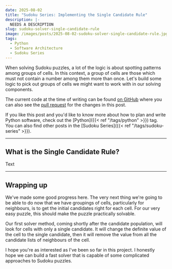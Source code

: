 ```yaml
---
date: 2025-08-02
title: "Sudoku Series: Implementing the Single Candidate Rule"
description: |-
  NEEDS A DESCRIPTION
slug: sudoku-solver-single-candidate-rule
image: /images/posts/2025-08-02-sudoku-solver-single-candidate-rule.jpg
tags:
  - Python
  - Software Architecture
  - Sudoku Series
---
```


When solving Sudoku puzzles, a lot of the logic is about spotting patterns among groups of cells.
In this context, a group of cells are those which must not contain a number among them more than once.
Let's build some logic to pick out groups of cells we might want to work with in our solving components.

The current code at the time of writing can be found [on GitHub](https://github.com/sdjmchattie/sudoku-solver/tree/blog/2025-08-02) where you can also see the [pull request](https://github.com/sdjmchattie/sudoku-solver/pull/1) for the changes in this post.

If you like this post and you'd like to know more about how to plan and write Python software, check out the [Python]({{< ref "/tags/python" >}}) tag.
You can also find other posts in the [Sudoku Series]({{< ref "/tags/sudoku-series" >}}).

---

## What is the Single Candidate Rule?

Text

---

## Wrapping up

We've made some good progress here.
The very next thing we're going to be able to do now that we have groupings of cells, particularly for neighbours, is to get the initial candidates right for each cell.
For our very easy puzzle, this should make the puzzle practically solvable.

Our first solver method, coming shortly after the candidate population, will look for cells with only a single candidate.
It will change the definite value of the cell to the single candidate, then it will remove the value from all the candidate lists of neighbours of the cell.

I hope you're as interested as I've been so far in this project.
I honestly hope we can build a fast solver that is capable of some complicated approaches to Sudoku puzzles.
